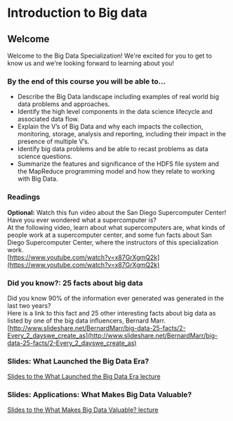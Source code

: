 # Introduction to Big data

## Welcome
Welcome to the Big Data Specialization! We're excited for you to get to know us and we're looking forward to learning about you!

### By the end of this course you will be able to...
* Describe the Big Data landscape including examples of real world big data problems and approaches.
* Identify the high level components in the data science lifecycle and associated data flow.
* Explain the V’s of Big Data and why each impacts the collection, monitoring, storage, analysis and reporting, including their impact in the presence of multiple V’s.
* Identify big data problems and be able to recast problems as data science questions.
* Summarize the features and significance of the HDFS file system and the MapReduce programming model and how they relate to working with Big Data.

### Readings
**Optional:** Watch this fun video about the San Diego Supercomputer Center!\
Have you ever wondered what a supercomputer is?\
At the following video, learn about what supercomputers are, what kinds of people work at a supercomputer center, and some fun facts about San Diego Supercomputer Center, where the instructors of this specialization work.\
[https://www.youtube.com/watch?v=x87GrXgmQ2k](https://www.youtube.com/watch?v=x87GrXgmQ2k)

### Did you know?: 25 facts about big data
Did you know 90% of the information ever generated was generated in the last two years?\
Here is a link to this fact and 25 other interesting facts about big data as listed by one of the big data influencers, Bernard Marr.\
[http://www.slideshare.net/BernardMarr/big-data-25-facts/2-Every_2_dayswe_create_as](http://www.slideshare.net/BernardMarr/big-data-25-facts/2-Every_2_dayswe_create_as)

### Slides: What Launched the Big Data Era?
[Slides to the What Launched the Big Data Era lecture](./files/What_Launched_the_Big_Data_Era.pdf)

### Slides: Applications: What Makes Big Data Valuable?
[Slides to the What Makes Big Data Valuable? lecture](./files/What_Makes_Big_Data_Valuable.pdf)
